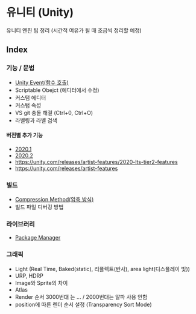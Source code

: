 # 유니티 (Unity)
유니티 엔진 팁 정리 (시간적 여유가 될 때 조금씩 정리할 예정)

## Index
### 기능 / 문법
- [Unity Event(함수 호출)](UnityEvent.md)
- Scriptable Obejct (에디터에서 수정)
- 커스텀 에디터
- 커스텀 속성
- VS git 충돌 해결 (Ctrl+0, Ctrl+O)
- 라벨링과 라벨 검색

#### 버전별 추가 기능
- [2020.1](2020_1.md)
- [2020.2](2020_2.md)
- https://unity.com/releases/artist-features/2020-lts-tier2-features
- https://unity.com/releases/artist-features

### 빌드
- [Compression Method(압축 방식)](CompressionMethod.md)
- 빌드 파일 디버깅 방법

### 라이브러리
- [Package Manager](PackageManager.md)

### 그래픽
- Light (Real Time, Baked(static), 리플렉트(반사), area light(디스플레이 빛))
- URP, HDRP
- Image와 Sprite의 차이
- Atlas
- Render 순서 3000번대 는 ... / 2000번대는 알파 사용 안함
- position에 따른 렌더 순서 설정 (Transparency Sort Mode)
